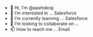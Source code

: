 - 👋 Hi, I’m @aashokraj
- 👀 I’m interested in ... Salesforce
- 🌱 I’m currently learning ... Salesforce
- 💞️ I’m looking to collaborate on ...
- 📫 How to reach me ... Email

<!---
aashokraj/aashokraj is a ✨ special ✨ repository because its `README.md` (this file) appears on your GitHub profile.
You can click the Preview link to take a look at your changes.
--->
